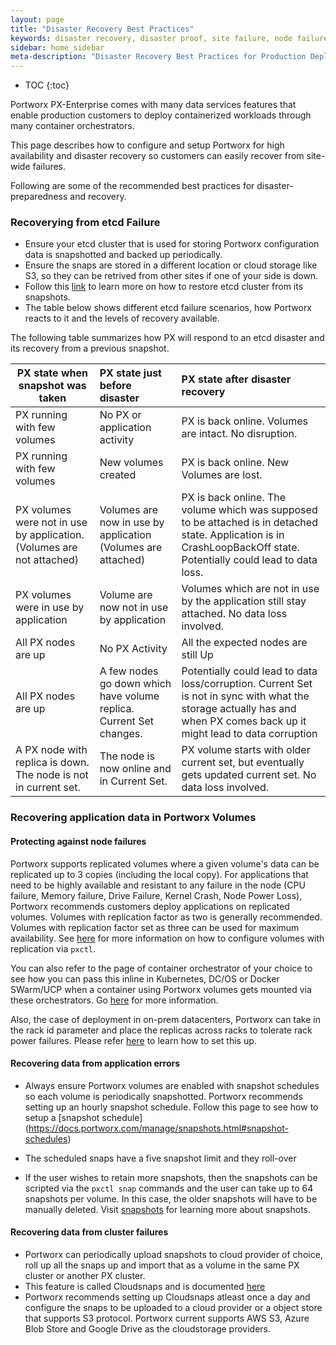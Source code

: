```yaml
---
layout: page
title: "Disaster Recovery Best Practices"
keywords: disaster recovery, disaster proof, site failure, node failure, power failure
sidebar: home_sidebar
meta-description: "Disaster Recovery Best Practices for Production Deployments of PX.  Try today!"
---
```


* TOC
{:toc}

Portworx PX-Enterprise comes with many data services features that enable production customers to deploy containerized workloads through many container orchestrators.

This page describes how to configure and setup Portworx for high availability and disaster recovery so customers can easily recover from site-wide failures.

Following are some of the recommended best practices for disaster-preparedness and recovery.

### Recoverying from etcd Failure

* Ensure your etcd cluster that is used for storing Portworx configuration data is snapshotted and backed up periodically.
* Ensure the snaps are stored in a different location or cloud storage like S3, so they can be retrived from other sites if one of your side is down.
* Follow this [link](https://coreos.com/etcd/docs/latest/op-guide/recovery.html) to learn more on how to restore etcd cluster from its snapshots.
* The table below shows different etcd failure scenarios, how Portworx reacts to it and the levels of recovery available.

The following table summarizes how PX will respond to an etcd disaster and its recovery from a previous snapshot.


| PX state when snapshot was taken | PX state just before disaster | PX state after disaster recovery |
|-----------------|:---------------|:-------------------------------|
| PX running with few volumes | No PX or application activity    | PX is back online. Volumes are intact. No disruption. |
| PX running with few volumes | New volumes created | PX is back online. New Volumes are lost. |
| PX volumes were not in use by application. (Volumes are not attached) | Volumes are now in use by application (Volumes are attached) | PX is back online. The volume which was supposed to be attached is in detached state. Application is in CrashLoopBackOff state. Potentially could lead to data loss. |
| PX volumes were in use by application | Volume are now not in use by application | Volumes which are not in use by the application still stay attached. No data loss involved. |
| All PX nodes are up | No PX Activity | All the expected nodes are still Up |
| All PX nodes are up | A few nodes go down which have volume replica. Current Set changes. | Potentially could lead to data loss/corruption. Current Set is not in sync with what the storage actually has and when PX comes back up it might lead to data corruption |
| A PX node with replica is down. The node is not in current set. | The node is now online and in Current Set. | PX volume starts with older current set, but eventually gets updated current set. No data loss involved. |

### Recovering application data in Portworx Volumes

#### Protecting against node failures

Portworx supports replicated volumes where a given volume's data can be replicated up to 3 copies (including the local copy). For applications that need to be highly available and resistant to any failure in the node (CPU failure, Memory failure, Drive Failure, Kernel Crash, Node Power Loss), Portworx recommends customers deploy applications on replicated volumes. Volumes with replication factor as two is generally recommended. Volumes with replication factor set as three can be used for maximum availability. See [here](https://docs.portworx.com/control/volume.html#pxctl-volume-create) for more information on how to configure volumes with replication via `pxctl`. 

You can also refer to the page of container orchestrator of your choice to see how you can pass this inline in Kubernetes, DC/OS or Docker SWarm/UCP when a container using Portworx volumes gets mounted via these orchestrators. Go [here]( https://docs.portworx.com/#install-with-a-container-orchestrator) for more information.

Also, the case of deployment in on-prem datacenters, Portworx can take in the rack id parameter and place the replicas across racks to tolerate rack power failures. Please refer [here](https://docs.portworx.com/manage/update-px-rack.html) to learn how to set this up.

#### Recovering data from application errors

* Always ensure Portworx volumes are enabled with snapshot schedules so each volume is periodically snapshotted. Portworx recommends setting up an hourly snapshot schedule. Follow this page to see how to setup a [snapshot schedule] (https://docs.portworx.com/manage/snapshots.html#snapshot-schedules)

* The scheduled snaps have a five snapshot limit and they roll-over
* If the user wishes to retain more snapshots, then the snapshots can be scripted via the `pxctl snap` commands and the user can take up to 64 snapshots per volume. In this case, the older snapshots will have to be manually deleted. Visit [snapshots](https://docs.portworx.com/manage/snapshots.html#pxctl-snapshot-commands) for learning more about snapshots.

#### Recovering data from cluster failures

* Portworx can periodically upload snapshots to cloud provider of choice, roll up all the snaps up and import that as a volume in the same PX cluster or another PX cluster.
* This feature is called Cloudsnaps and is documented [here](https://docs.portworx.com/cloud/backups.html)
* Portworx recommends setting up Cloudsnaps atleast once a day and configure the snaps to be uploaded to a cloud provider or a object store that supports S3 protocol. Portworx current supports AWS S3, Azure Blob Store and Google Drive as the cloudstorage providers.
